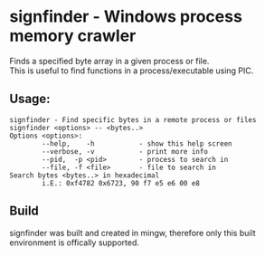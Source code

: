 # signfinder - Windows process memory crawler

Finds a specified byte array in a given process or file.   
This is useful to find functions in a process/executable using PIC.

## Usage:
```
signfinder - Find specific bytes in a remote process or files
signfinder <options> -- <bytes..>
Options <options>:
        --help,    -h           - show this help screen
        --verbose, -v           - print more info
        --pid,  -p <pid>        - process to search in
        --file, -f <file>       - file to search in
Search bytes <bytes..> in hexadecimal
        i.E.: 0xf4782 0x6723, 90 f7 e5 e6 00 e8
```

## Build
signfinder was built and created in mingw, therefore only this built environment is offically supported.
